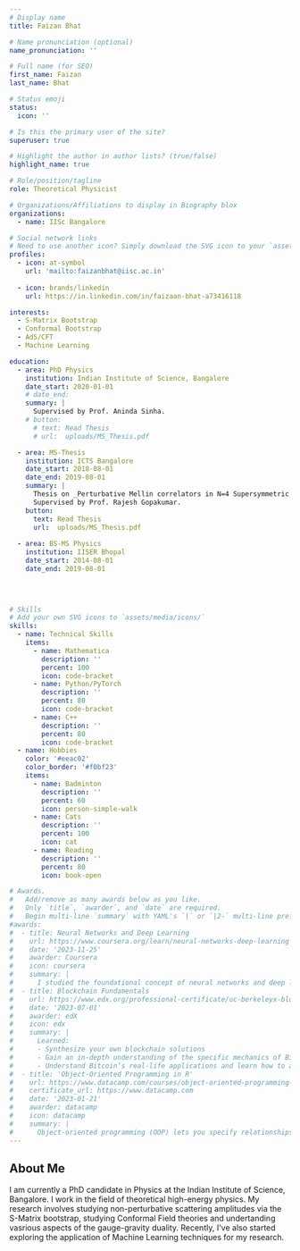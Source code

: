 ```yaml
---
# Display name
title: Faizan Bhat

# Name pronunciation (optional)
name_pronunciation: ''

# Full name (for SEO)
first_name: Faizan
last_name: Bhat

# Status emoji
status:
  icon: ''

# Is this the primary user of the site?
superuser: true

# Highlight the author in author lists? (true/false)
highlight_name: true

# Role/position/tagline
role: Theoretical Physicist

# Organizations/Affiliations to display in Biography blox
organizations:
  - name: IISc Bangalore

# Social network links
# Need to use another icon? Simply download the SVG icon to your `assets/media/icons/` folder.
profiles:
  - icon: at-symbol
    url: 'mailto:faizanbhat@iisc.ac.in'
    
  - icon: brands/linkedin
    url: https://in.linkedin.com/in/faizaan-bhat-a73416118

interests:
  - S-Matrix Bootstrap
  - Conformal Bootstrap
  - AdS/CFT
  - Machine Learning

education:
  - area: PhD Physics 
    institution: Indian Institute of Science, Bangalore
    date_start: 2020-01-01
    # date_end: 
    summary: |
      Supervised by Prof. Aninda Sinha.
    # button:
      # text: Read Thesis
      # url:  uploads/MS_Thesis.pdf

  - area: MS-Thesis
    institution: ICTS Bangalore
    date_start: 2018-08-01
    date_end: 2019-08-01
    summary: |
      Thesis on _Perturbative Mellin correlators in N=4 Supersymmetric Yang-Mills_.
      Supervised by Prof. Rajesh Gopakumar.
    button:
      text: Read Thesis
      url:  uploads/MS_Thesis.pdf
      
  - area: BS-MS Physics
    institution: IISER Bhopal
    date_start: 2014-08-01
    date_end: 2019-08-01
    
  


# Skills
# Add your own SVG icons to `assets/media/icons/`
skills:
  - name: Technical Skills
    items:
      - name: Mathematica
        description: ''
        percent: 100
        icon: code-bracket
      - name: Python/PyTorch
        description: ''
        percent: 80
        icon: code-bracket
      - name: C++
        description: ''
        percent: 80
        icon: code-bracket
  - name: Hobbies
    color: '#eeac02'
    color_border: '#f0bf23'
    items:
      - name: Badminton
        description: ''
        percent: 60
        icon: person-simple-walk
      - name: Cats
        description: ''
        percent: 100
        icon: cat
      - name: Reading
        description: ''
        percent: 80
        icon: book-open 

# Awards.
#   Add/remove as many awards below as you like.
#   Only `title`, `awarder`, and `date` are required.
#   Begin multi-line `summary` with YAML's `|` or `|2-` multi-line prefix and indent 2 spaces below.
#awards:
#  - title: Neural Networks and Deep Learning
#    url: https://www.coursera.org/learn/neural-networks-deep-learning
#    date: '2023-11-25'
#    awarder: Coursera
#    icon: coursera
#    summary: |
#      I studied the foundational concept of neural networks and deep learning. By the end, I was familiar with the significant technological trends driving the rise of deep learning; build, train, and apply fully connected deep neural networks; implement efficient (vectorized) neural networks; identify key parameters in a neural network’s architecture; and apply deep learning to your own applications.
#  - title: Blockchain Fundamentals
#    url: https://www.edx.org/professional-certificate/uc-berkeleyx-blockchain-fundamentals
#    date: '2023-07-01'
#    awarder: edX
#    icon: edx
#    summary: |
#      Learned:
#      - Synthesize your own blockchain solutions
#      - Gain an in-depth understanding of the specific mechanics of Bitcoin
#      - Understand Bitcoin’s real-life applications and learn how to attack and destroy Bitcoin, Ethereum, smart contracts and Dapps, and alternatives to Bitcoin’s Proof-of-Work consensus algorithm
#  - title: 'Object-Oriented Programming in R'
#    url: https://www.datacamp.com/courses/object-oriented-programming-with-s3-and-r6-in-r
#    certificate_url: https://www.datacamp.com
#    date: '2023-01-21'
#    awarder: datacamp
#    icon: datacamp
#    summary: |
#      Object-oriented programming (OOP) lets you specify relationships between functions and the objects that they can act on, helping you manage complexity in your code. This is an intermediate level course, providing an introduction to OOP, using the S3 and R6 systems. S3 is a great day-to-day R programming tool that simplifies some of the functions that you write. R6 is especially useful for industry-specific analyses, working with web APIs, and building GUIs.
---
```


## About Me

I am currently a PhD candidate in Physics at the Indian Institute of Science, Bangalore. I work in the field of theoretical high-energy physics. My research involves studying non-perturbative scattering amplitudes via the S-Matrix bootstrap, studying Conformal Field theories and undertanding vasrious aspects of the gauge-gravity duality. Recently, I've also started exploring the application of Machine Learning techniques for my research. 
